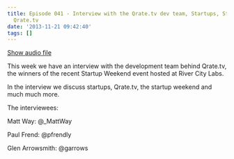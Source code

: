 ```yaml
---
title: Episode 041 - Interview with the Qrate.tv dev team, Startups, Startup weekend,
  Qrate.tv
date: '2013-11-21 09:42:40'
tags: []
---
```


<a href="https://drive.google.com/open?id=0B3KFoVQ01nUJVUxsT054OGJpVEU">Show audio file</a>

<!--more-->

This week we have an interview with the development team behind Qrate.tv, the winners of the recent Startup Weekend event hosted at River City Labs.

In the interview we discuss startups, Qrate.tv, the startup weekend and much much more.

The interviewees:

Matt Way: @_MattWay

Paul Frend: @pfrendly

Glen Arrowsmith: @garrows
